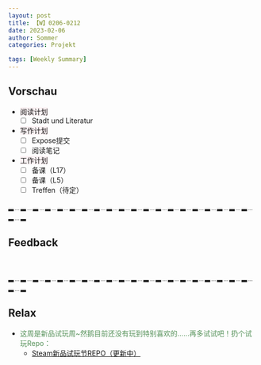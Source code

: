 ```yaml
---
layout: post
title: 【W】0206-0212
date: 2023-02-06
author: Sommer
categories: Projekt

tags: [Weekly Summary]
--- 
```



## Vorschau

- <font style="background:#fcf2f4">阅读计划</font>
  - [ ] Stadt und Literatur     
- <font style="background:#fcf2f4">写作计划</font>
  - [ ] Expose提交
  - [ ] 阅读笔记
- <font style="background:#fcf2f4">工作计划</font>
  - [ ] 备课（L17）
  - [ ] 备课（L5）
  - [ ] Treffen（待定）
 
▂﹍▂﹍▂﹍▂﹍▂﹍▂﹍▂﹍▂﹍▂﹍▂﹍▂﹍▂﹍▂﹍▂﹍▂﹍▂﹍▂﹍▂﹍▂﹍▂﹍▂﹍▂

## Feedback

<font style="color:#a66870"></font><br>

▂﹍▂﹍▂﹍▂﹍▂﹍▂﹍▂﹍▂﹍▂﹍▂﹍▂﹍▂﹍▂﹍▂﹍▂﹍▂﹍▂﹍▂﹍▂﹍▂﹍▂﹍▂

## Relax

- <font style="color:#56925A">这周是新品试玩周~然鹅目前还没有玩到特别喜欢的……再多试试吧！扔个试玩Repo：</font><br>
  - [Steam新品试玩节REPO（更新中）](https://sommer0708.github.io/posts/S6/)

